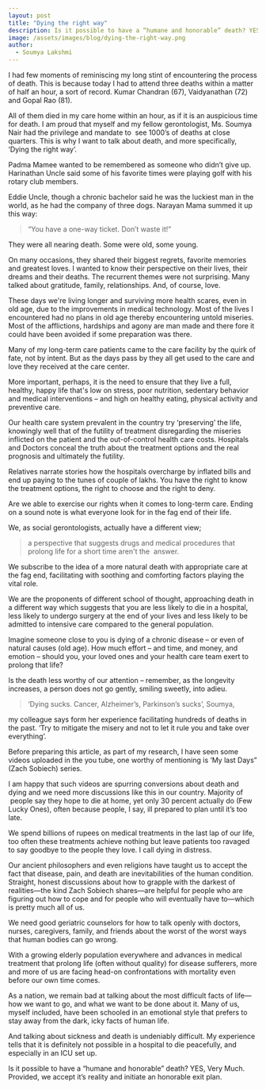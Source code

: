 ```yaml
---
layout: post
title: "Dying the right way"
description: Is it possible to have a “humane and honorable” death? YES, Very Much. Provided, we accept it’s reality and initiate an honorable exit plan.
image: /assets/images/blog/dying-the-right-way.png
author:
  - Soumya Lakshmi
---
```


I had few moments of reminiscing my long stint of encountering the process of death. This is because today I had to attend three deaths within a matter of half an hour, a sort of record. Kumar Chandran (67), Vaidyanathan (72) and Gopal Rao (81). 

All of them died in my care home within an hour, as if it is an auspicious time for death. I am proud that myself and my fellow gerontologist, Ms. Soumya Nair had the privilege and mandate to  see 1000’s of deaths at close quarters. This is why I want to talk about death, and more specifically, ‘Dying the right way’.

Padma Mamee wanted to be remembered as someone who didn’t give up. Harinathan Uncle said some of his favorite times were playing golf with his rotary club members. 

Eddie Uncle, though a chronic bachelor said he was the luckiest man in the world, as he had the company of three dogs. Narayan Mama summed it up this way: 

> “You have a one-way ticket. Don’t waste it!” 

They were all nearing death. Some were old, some young.

On many occasions, they shared their biggest regrets, favorite memories and greatest loves. I wanted to know their perspective on their lives, their dreams and their deaths. The recurrent themes were not surprising. Many talked about gratitude, family, relationships. And, of course, love.

These days we're living longer and surviving more health scares, even in old age, due to the improvements in medical technology. Most of the lives I encountered had no plans in old age thereby encountering untold miseries. Most of the afflictions, hardships and agony are man made and there fore it could have been avoided if some preparation was there. 

Many of my long-term care patients came to the care facility by the quirk of fate, not by intent. But as the days pass by they all get used to the care and love they received at the care center.  

More important, perhaps, it is the need to ensure that they live a full, healthy, happy life that's low on stress, poor nutrition, sedentary behavior and medical interventions – and high on healthy eating, physical activity and preventive care.

Our health care system prevalent in the country try ‘preserving’ the life, knowingly well that of the futility of treatment disregarding the miseries inflicted on the patient and the out-of-control health care costs. Hospitals and Doctors conceal the truth about the treatment options and the real prognosis and ultimately the futility. 

Relatives narrate stories how the hospitals overcharge by inflated bills and end up paying to the tunes of couple of lakhs. You have the right to know the treatment options, the right to choose and the right to deny. 

Are we able to exercise our rights when it comes to long-term care. Ending on a sound note is what everyone look for in the fag end of their life.  

We, as social gerontologists, actually have a different view; 

> a perspective that suggests drugs and medical procedures that prolong life for a short time aren't the  answer. 

We subscribe to the idea of a more natural death with appropriate care at the fag end, facilitating with soothing and comforting factors playing the vital role.  

We are the proponents of different school of thought, approaching death in a different way which suggests that you are less likely to die in a hospital, less likely to undergo surgery at the end of your lives and less likely to be admitted to intensive care compared to the general population. 

Imagine someone close to you is dying of a chronic disease – or even of natural causes (old age). How much effort – and time, and money, and emotion – should you, your loved ones and your health care team exert to prolong that life?

Is the death less worthy of our attention – remember, as the longevity increases, a person does not go gently, smiling sweetly, into adieu. 

> ‘Dying sucks. Cancer, Alzheimer’s, Parkinson’s sucks’, Soumya, 

my colleague says form her experience facilitating hundreds of deaths in the past. ‘Try to mitigate the misery and not to let it rule you and take over everything’. 

Before preparing this article, as part of my research, I have seen some videos uploaded in the you tube, one worthy of mentioning is ‘My last Days” (Zach Sobiech) series. 

I am happy that such videos are spurring conversions about death and dying and we need more discussions like this in our country. Majority of  people say they hope to die at home, yet only 30 percent actually do (Few Lucky Ones), often because people, I say, ill prepared to plan until it’s too late. 

We spend billions of rupees on medical treatments in the last lap of our life, too often these treatments achieve nothing but leave patients too ravaged to say goodbye to the people they love. I call dying in distress.  

Our ancient philosophers and even religions have taught us to accept the fact that disease, pain, and death are inevitabilities of the human condition. Straight, honest discussions about how to grapple with the darkest of realities—the kind Zach Sobiech shares—are helpful for people who are figuring out how to cope and for people who will eventually have to—which is pretty much all of us. 

We need good geriatric counselors for how to talk openly with doctors, nurses, caregivers, family, and friends about the worst of the worst ways that human bodies can go wrong. 

With a growing elderly population everywhere and advances in medical treatment that prolong life (often without quality) for disease sufferers, more and more of us are facing head-on confrontations with mortality even before our own time comes. 

As a nation, we remain bad at talking about the most difficult facts of life—how we want to go, and what we want to be done about it. Many of us, myself included, have been schooled in an emotional style that prefers to stay away from the dark, icky facts of human life. 

And talking about sickness and death is undeniably difficult. My experience tells that it is definitely not possible in a hospital to die peacefully, and especially in an ICU set up. 


Is it possible to have a “humane and honorable” death? YES, Very Much. Provided, we accept it’s reality and initiate an honorable exit plan.  